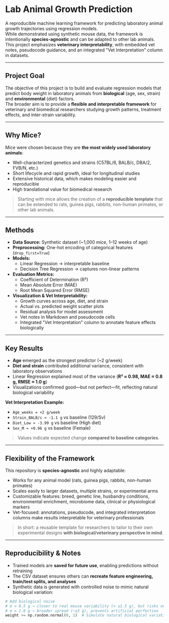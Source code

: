 # Lab Animal Growth Prediction 

A reproducible machine learning framework for predicting laboratory animal growth trajectories using regression models.  
While demonstrated using synthetic mouse data, the framework is intentionally **species-agnostic** and can be adapted to other lab animals.  
This project emphasizes **veterinary interpretability**, with embedded vet notes, pseudocode guidance, and an integrated "Vet Interpretation" column in datasets.

---

## Project Goal
The objective of this project is to build and evaluate regression models that predict body weight in laboratory animals from **biological** (age, sex, strain) and **environmental** (diet) factors.  
The broader aim is to provide a **flexible and interpretable framework** for veterinary and biomedical researchers studying growth patterns, treatment effects, and inter-strain variability.

---

## Why Mice?
Mice were chosen because they are **the most widely used laboratory animals**:

- Well-characterized genetics and strains (C57BL/6, BALB/c, DBA/2, FVB/N, etc.)  
- Short lifecycle and rapid growth, ideal for longitudinal studies  
- Extensive historical data, which makes modeling easier and reproducible  
- High translational value for biomedical research  

> Starting with mice allows the creation of a **reproducible template** that can be extended to rats, guinea pigs, rabbits, non-human primates, or other lab animals.

---

## Methods
- **Data Source:** Synthetic dataset (~1,000 mice, 1–12 weeks of age)  
- **Preprocessing:** One-hot encoding of categorical features (`drop_first=True`)  
- **Models:**  
  - Linear Regression → interpretable baseline  
  - Decision Tree Regression → captures non-linear patterns  
- **Evaluation Metrics:**  
  - Coefficient of Determination (R²)  
  - Mean Absolute Error (MAE)  
  - Root Mean Squared Error (RMSE)  
- **Visualization & Vet Interpretability:**  
  - Growth curves across age, diet, and strain  
  - Actual vs. predicted weight scatter plots  
  - Residual analysis for model assessment  
  - Vet notes in Markdown and pseudocode cells  
  - Integrated "Vet Interpretation" column to annotate feature effects biologically

---

## Key Results
- **Age** emerged as the strongest predictor (~2 g/week)  
- **Diet and strain** contributed additional variance, consistent with laboratory observations  
- Linear Regression explained most of the variance (**R² ≈ 0.98, MAE ≈ 0.8 g, RMSE ≈ 1.0 g**)  
- Visualizations confirmed good—but not perfect—fit, reflecting natural biological variability  

**Vet Interpretation Example:**  
- `Age_weeks = +2 g/week`  
- `Strain_BALB/c ≈ -1.1 g` vs baseline (129/Sv)  
- `Diet_Low ≈ -3.99 g` vs baseline (High diet)  
- `Sex_M ≈ +0.96 g` vs baseline (Female)  

> Values indicate expected change **compared to baseline categories**.

---

## Flexibility of the Framework
This repository is **species-agnostic** and highly adaptable:

- Works for any animal model (rats, guinea pigs, rabbits, non-human primates)  
- Scales easily to larger datasets, multiple strains, or experimental arms  
- Customizable features: breed, genetic line, husbandry conditions, environmental enrichment, microbiome data, clinical or physiological markers  
- Vet-focused: annotations, pseudocode, and integrated interpretation columns make results interpretable for veterinary professionals

> In short: a reusable template for researchers to tailor to their own experimental designs **with biological/veterinary perspective in mind**.

---

## Reproducibility & Notes
- Trained models are **saved for future use**, enabling predictions without retraining  
- The CSV dataset ensures others can **recreate feature engineering, train/test splits, and analyses**  
- Synthetic data is generated with controlled noise to mimic natural biological variation:  
```python
# Add biological noise
# σ = 0.5 g → closer to real mouse variability (< ±1.5 g), but risks overfitting (R² ≈ 1.0)
# σ = 1.0 g → broader spread (~±3 g), prevents artificial perfection
weight += np.random.normal(0, 1)  # Simulate natural biological variation
